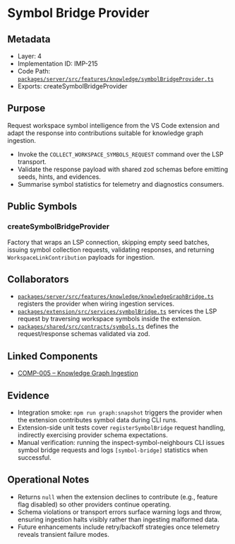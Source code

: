 # Symbol Bridge Provider

## Metadata
- Layer: 4
- Implementation ID: IMP-215
- Code Path: [`packages/server/src/features/knowledge/symbolBridgeProvider.ts`](../../../packages/server/src/features/knowledge/symbolBridgeProvider.ts)
- Exports: createSymbolBridgeProvider

## Purpose
Request workspace symbol intelligence from the VS Code extension and adapt the response into contributions suitable for knowledge graph ingestion.
- Invoke the `COLLECT_WORKSPACE_SYMBOLS_REQUEST` command over the LSP transport.
- Validate the response payload with shared zod schemas before emitting seeds, hints, and evidences.
- Summarise symbol statistics for telemetry and diagnostics consumers.

## Public Symbols

### createSymbolBridgeProvider
Factory that wraps an LSP connection, skipping empty seed batches, issuing symbol collection requests, validating responses, and returning `WorkspaceLinkContribution` payloads for ingestion.

## Collaborators
- [`packages/server/src/features/knowledge/knowledgeGraphBridge.ts`](../../../packages/server/src/features/knowledge/knowledgeGraphBridge.ts) registers the provider when wiring ingestion services.
- [`packages/extension/src/services/symbolBridge.ts`](../../../packages/extension/src/services/symbolBridge.ts) services the LSP request by traversing workspace symbols inside the extension.
- [`packages/shared/src/contracts/symbols.ts`](../../../packages/shared/src/contracts/symbols.ts) defines the request/response schemas validated via zod.

## Linked Components
- [COMP-005 – Knowledge Graph Ingestion](../../layer-3/knowledge-graph-ingestion.mdmd.md#imp215-symbolbridgeprovider)

## Evidence
- Integration smoke: `npm run graph:snapshot` triggers the provider when the extension contributes symbol data during CLI runs.
- Extension-side unit tests cover `registerSymbolBridge` request handling, indirectly exercising provider schema expectations.
- Manual verification: running the inspect-symbol-neighbours CLI issues symbol bridge requests and logs `[symbol-bridge]` statistics when successful.

## Operational Notes
- Returns `null` when the extension declines to contribute (e.g., feature flag disabled) so other providers continue operating.
- Schema violations or transport errors surface warning logs and throw, ensuring ingestion halts visibly rather than ingesting malformed data.
- Future enhancements include retry/backoff strategies once telemetry reveals transient failure modes.
